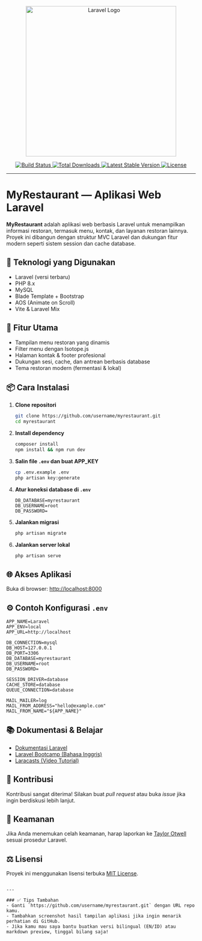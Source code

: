 <p align="center">
  <a href="https://laravel.com" target="_blank">
    <img src="https://raw.githubusercontent.com/laravel/art/master/logo-lockup/5%20SVG/2%20CMYK/1%20Full%20Color/laravel-logolockup-cmyk-red.svg" width="400" alt="Laravel Logo">
  </a>
</p>

<p align="center">
  <a href="https://github.com/laravel/framework/actions">
    <img src="https://github.com/laravel/framework/workflows/tests/badge.svg" alt="Build Status">
  </a>
  <a href="https://packagist.org/packages/laravel/framework">
    <img src="https://img.shields.io/packagist/dt/laravel/framework" alt="Total Downloads">
  </a>
  <a href="https://packagist.org/packages/laravel/framework">
    <img src="https://img.shields.io/packagist/v/laravel/framework" alt="Latest Stable Version">
  </a>
  <a href="https://packagist.org/packages/laravel/framework">
    <img src="https://img.shields.io/packagist/l/laravel/framework" alt="License">
  </a>
</p>

---

# MyRestaurant — Aplikasi Web Laravel

**MyRestaurant** adalah aplikasi web berbasis Laravel untuk menampilkan informasi restoran, termasuk menu, kontak, dan layanan restoran lainnya. Proyek ini dibangun dengan struktur MVC Laravel dan dukungan fitur modern seperti sistem session dan cache database.

## 🔧 Teknologi yang Digunakan

- Laravel (versi terbaru)
- PHP 8.x
- MySQL
- Blade Template + Bootstrap
- AOS (Animate on Scroll)
- Vite & Laravel Mix

## 📁 Fitur Utama

- Tampilan menu restoran yang dinamis
- Filter menu dengan Isotope.js
- Halaman kontak & footer profesional
- Dukungan sesi, cache, dan antrean berbasis database
- Tema restoran modern (fermentasi & lokal)

## 📦 Cara Instalasi

1. **Clone repositori**
   ```bash
   git clone https://github.com/username/myrestaurant.git
   cd myrestaurant

2. **Install dependency**

   ```bash
   composer install
   npm install && npm run dev
   ```

3. **Salin file `.env` dan buat APP\_KEY**

   ```bash
   cp .env.example .env
   php artisan key:generate
   ```

4. **Atur koneksi database di `.env`**

   ```env
   DB_DATABASE=myrestaurant
   DB_USERNAME=root
   DB_PASSWORD=
   ```

5. **Jalankan migrasi**

   ```bash
   php artisan migrate
   ```

6. **Jalankan server lokal**

   ```bash
   php artisan serve
   ```

## 🌐 Akses Aplikasi

Buka di browser:
[http://localhost:8000](http://localhost:8000)

## ⚙️ Contoh Konfigurasi `.env`

```env
APP_NAME=Laravel
APP_ENV=local
APP_URL=http://localhost

DB_CONNECTION=mysql
DB_HOST=127.0.0.1
DB_PORT=3306
DB_DATABASE=myrestaurant
DB_USERNAME=root
DB_PASSWORD=

SESSION_DRIVER=database
CACHE_STORE=database
QUEUE_CONNECTION=database

MAIL_MAILER=log
MAIL_FROM_ADDRESS="hello@example.com"
MAIL_FROM_NAME="${APP_NAME}"
```

## 📚 Dokumentasi & Belajar

* [Dokumentasi Laravel](https://laravel.com/docs)
* [Laravel Bootcamp (Bahasa Inggris)](https://bootcamp.laravel.com)
* [Laracasts (Video Tutorial)](https://laracasts.com)

## 🤝 Kontribusi

Kontribusi sangat diterima! Silakan buat *pull request* atau buka *issue* jika ingin berdiskusi lebih lanjut.

## 🔐 Keamanan

Jika Anda menemukan celah keamanan, harap laporkan ke [Taylor Otwell](mailto:taylor@laravel.com) sesuai prosedur Laravel.

## ⚖️ Lisensi

Proyek ini menggunakan lisensi terbuka [MIT License](https://opensource.org/licenses/MIT).

```

---

### ✅ Tips Tambahan
- Ganti `https://github.com/username/myrestaurant.git` dengan URL repo kamu.
- Tambahkan screenshot hasil tampilan aplikasi jika ingin menarik perhatian di GitHub.
- Jika kamu mau saya bantu buatkan versi bilingual (EN/ID) atau markdown preview, tinggal bilang saja!
```

